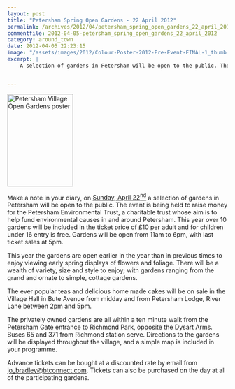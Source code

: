 ```yaml
---
layout: post
title: "Petersham Spring Open Gardens - 22 April 2012"
permalink: /archives/2012/04/petersham_spring_open_gardens_22_april_2012.html
commentfile: 2012-04-05-petersham_spring_open_gardens_22_april_2012
category: around_town
date: 2012-04-05 22:23:15
image: "/assets/images/2012/Colour-Poster-2012-Pre-Event-FINAL-1_thumb.jpg"
excerpt: |
    A selection of gardens in Petersham will be open to the public. The event is being held to raise money for the Petersham Environmental Trust, a charitable trust whose aim is to help fund environmental causes in and around Petersham. This year over 10 gardens will be included in the ticket price of &pound;10 per adult and for children under 16 entry is free. Gardens will be open from 11am to 6pm, with last ticket sales at 5pm.


---
```


<a href="/assets/images/2012/Colour-Poster-2012-Pre-Event-FINAL-1.jpg" title="See larger version of - Petersham Village Open Gardens poster"><img src="/assets/images/2012/Colour-Poster-2012-Pre-Event-FINAL-1_thumb.jpg" width="150" height="212" alt="Petersham Village Open Gardens poster" class="photo right" /></a>

Make a note in your diary, on [Sunday, April 22<sup>nd</sup>](/event/event/200705143286) a selection of gardens in Petersham will be open to the public. The event is being held to raise money for the Petersham Environmental Trust, a charitable trust whose aim is to help fund environmental causes in and around Petersham. This year over 10 gardens will be included in the ticket price of £10 per adult and for children under 16 entry is free. Gardens will be open from 11am to 6pm, with last ticket sales at 5pm.

This year the gardens are open earlier in the year than in previous times to enjoy viewing early spring displays of flowers and foliage. There will be a wealth of variety, size and style to enjoy; with gardens ranging from the grand and ornate to simple, cottage gardens.

The ever popular teas and delicious home made cakes will be on sale in the Village Hall in Bute Avenue from midday and from Petersham Lodge, River Lane between 2pm and 5pm.

The privately owned gardens are all within a ten minute walk from the Petersham Gate entrance to Richmond Park, opposite the Dysart Arms. Buses 65 and 371 from Richmond station serve. Directions to the gardens will be displayed throughout the village, and a simple map is included in your programme.

Advance tickets can be bought at a discounted rate by email from <jo_bradley@btconnect.com>. Tickets can also be purchased on the day at all of the participating gardens.
